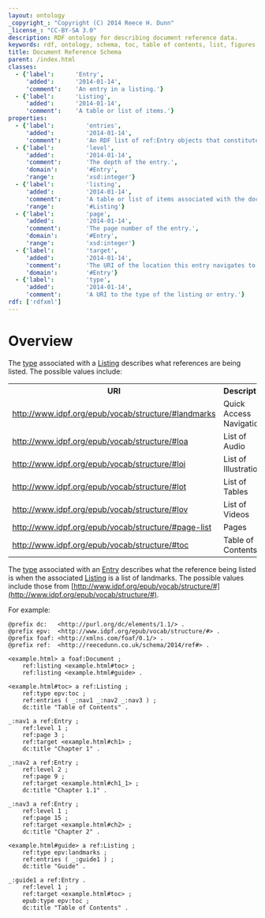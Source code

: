 ```yaml
---
layout: ontology
_copyright_: "Copyright (C) 2014 Reece H. Dunn"
_license_: "CC-BY-SA 3.0"
description: RDF ontology for describing document reference data.
keywords: rdf, ontology, schema, toc, table of contents, list, figures, pages, tables, illustrations
title: Document Reference Schema
parent: /index.html
classes:
  - {'label':      'Entry',
     'added':      '2014-01-14',
     'comment':    'An entry in a listing.'}
  - {'label':      'Listing',
     'added':      '2014-01-14',
     'comment':    'A table or list of items.'}
properties:
  - {'label':         'entries',
     'added':         '2014-01-14',
     'comment':       'An RDF list of ref:Entry objects that constitute the listing contents.'}
  - {'label':         'level',
     'added':         '2014-01-14',
     'comment':       'The depth of the entry.',
     'domain':        '#Entry',
     'range':         'xsd:integer'}
  - {'label':         'listing',
     'added':         '2014-01-14',
     'comment':       'A table or list of items associated with the document.',
     'range':         '#Listing'}
  - {'label':         'page',
     'added':         '2014-01-14',
     'comment':       'The page number of the entry.',
     'domain':        '#Entry',
     'range':         'xsd:integer'}
  - {'label':         'target',
     'added':         '2014-01-14',
     'comment':       'The URI of the location this entry navigates to.',
     'domain':        '#Entry'}
  - {'label':         'type',
     'added':         '2014-01-14',
     'comment':       'A URI to the type of the listing or entry.'}
rdf: ['rdfxml']
---
```


# Overview

The [type](#type) associated with a [Listing](#Listing) describes what references
are being listed. The possible values include:

<table class="data">
<col width="50%"/><col width="50%"/>
<tr><th>URI</th><th>Description</th></tr>
<tr><td><a href="http://www.idpf.org/epub/vocab/structure/#landmarks">http://www.idpf.org/epub/vocab/structure/#landmarks</a></td><td>Quick Access Navigation</td></tr>
<tr><td><a href="http://www.idpf.org/epub/vocab/structure/#loa">http://www.idpf.org/epub/vocab/structure/#loa</a></td><td>List of Audio</td></tr>
<tr><td><a href="http://www.idpf.org/epub/vocab/structure/#loi">http://www.idpf.org/epub/vocab/structure/#loi</a></td><td>List of Illustrations</td></tr>
<tr><td><a href="http://www.idpf.org/epub/vocab/structure/#lot">http://www.idpf.org/epub/vocab/structure/#lot</a></td><td>List of Tables</td></tr>
<tr><td><a href="http://www.idpf.org/epub/vocab/structure/#lov">http://www.idpf.org/epub/vocab/structure/#lov</a></td><td>List of Videos</td></tr>
<tr><td><a href="http://www.idpf.org/epub/vocab/structure/#page-list">http://www.idpf.org/epub/vocab/structure/#page-list</a></td><td>Pages</td></tr>
<tr><td><a href="http://www.idpf.org/epub/vocab/structure/#toc">http://www.idpf.org/epub/vocab/structure/#toc</a></td><td>Table of Contents</td></tr>
</table>

The [type](#type) associated with an [Entry](#Entry) describes what the reference
being listed is when the associated [Listing](#Listing) is a list of landmarks.
The possible values include those from
[http://www.idpf.org/epub/vocab/structure/#](http://www.idpf.org/epub/vocab/structure/#).

For example:

	@prefix dc:   <http://purl.org/dc/elements/1.1/> .
	@prefix epv:  <http://www.idpf.org/epub/vocab/structure/#> .
	@prefix foaf: <http://xmlns.com/foaf/0.1/> .
	@prefix ref:  <http://reecedunn.co.uk/schema/2014/ref#> .

	<example.html> a foaf:Document ;
		ref:listing <example.html#toc> ;
		ref:listing <example.html#guide> .

	<example.html#toc> a ref:Listing ;
		ref:type epv:toc ;
		ref:entries ( _:nav1 _:nav2 _:nav3 ) ;
		dc:title "Table of Contents" .

	_:nav1 a ref:Entry ;
		ref:level 1 ;
		ref:page 3 ;
		ref:target <example.html#ch1> ;
		dc:title "Chapter 1" .

	_:nav2 a ref:Entry ;
		ref:level 2 ;
		ref:page 9 ;
		ref:target <example.html#ch1_1> ;
		dc:title "Chapter 1.1" .

	_:nav3 a ref:Entry ;
		ref:level 1 ;
		ref:page 15 ;
		ref:target <example.html#ch2> ;
		dc:title "Chapter 2" .

	<example.html#guide> a ref:Listing ;
		ref:type epv:landmarks ;
		ref:entries ( _:guide1 ) ;
		dc:title "Guide" .

	_:guide1 a ref:Entry .
		ref:level 1 ;
		ref:target <example.html#toc> ;
		epub:type epv:toc ;
		dc:title "Table of Contents" .
